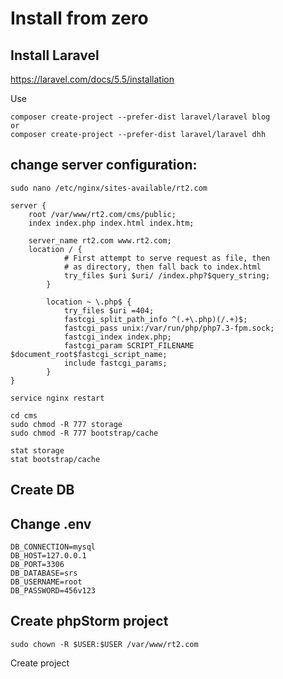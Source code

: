 # Install from zero
## Install Laravel
https://laravel.com/docs/5.5/installation

Use
````
composer create-project --prefer-dist laravel/laravel blog
or
composer create-project --prefer-dist laravel/laravel dhh
````

## change server configuration:
````
sudo nano /etc/nginx/sites-available/rt2.com

server {
    root /var/www/rt2.com/cms/public;
    index index.php index.html index.htm;

    server_name rt2.com www.rt2.com;
    location / {
            # First attempt to serve request as file, then
            # as directory, then fall back to index.html
            try_files $uri $uri/ /index.php?$query_string;
        }
    
        location ~ \.php$ {
            try_files $uri =404;
            fastcgi_split_path_info ^(.+\.php)(/.+)$;
            fastcgi_pass unix:/var/run/php/php7.3-fpm.sock;
            fastcgi_index index.php;
            fastcgi_param SCRIPT_FILENAME $document_root$fastcgi_script_name;
            include fastcgi_params;
        }
}

service nginx restart
````
````
cd cms
sudo chmod -R 777 storage
sudo chmod -R 777 bootstrap/cache

stat storage
stat bootstrap/cache
````

## Create DB

## Change .env
````
DB_CONNECTION=mysql
DB_HOST=127.0.0.1
DB_PORT=3306
DB_DATABASE=srs
DB_USERNAME=root
DB_PASSWORD=456v123
````

## Create phpStorm project
````
sudo chown -R $USER:$USER /var/www/rt2.com
````
Create project
